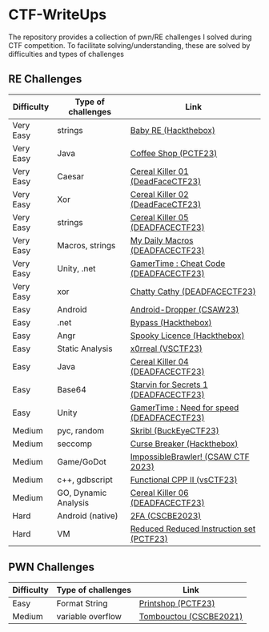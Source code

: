 # CTF-WriteUps
The repository provides a collection of pwn/RE challenges I solved during CTF competition. To facilitate solving/understanding, these are solved by difficulties and types of challenges

## RE Challenges

| Difficulty   | Type of challenges | Link  |
|--------------|-------------------|-------------------|
| Very Easy    | strings           | [Baby RE (Hackthebox)](https://github.com/MindSystemm/CTF-WriteUps/blob/master/RE/Very%20Easy/Baby%20RE%20(Hackthebox)/Baby%20RE.md)  |
| Very Easy    | Java              | [Coffee Shop (PCTF23)](https://github.com/MindSystemm/CTF-WriteUps/blob/master/Challenges/PatriotCTF23/Writeups.md#coffee-shop)  |
| Very Easy    | Caesar               | [Cereal Killer 01 (DeadFaceCTF23)](https://github.com/MindSystemm/CTF-WriteUps/blob/master/Challenges/DeadFaceCTF23/Writeups.MD#cereal-killer-01) | 
| Very Easy    | Xor               | [Cereal Killer 02 (DeadFaceCTF23)](https://github.com/MindSystemm/CTF-WriteUps/blob/master/Challenges/DeadFaceCTF23/Writeups.MD#cereal-killer-02) | 
| Very Easy    | strings          | [Cereal Killer 05 (DEADFACECTF23)](https://github.com/MindSystemm/CTF-WriteUps/blob/master/Challenges/DeadFaceCTF23/Writeups.MD#cereal-killer-05) |
| Very Easy    | Macros, strings | [My Daily Macros (DEADFACECTF23)](https://github.com/MindSystemm/CTF-WriteUps/blob/master/Challenges/DeadFaceCTF23/Writeups.MD#my-daily-macros) |
| Very Easy    | Unity, .net    | [GamerTime : Cheat Code (DEADFACECTF23)](https://github.com/MindSystemm/CTF-WriteUps/blob/master/Challenges/DeadFaceCTF23/Writeups.MD#gamertime-cheat-code)|
| Very Easy    | xor            | [Chatty Cathy (DEADFACECTF23)](https://github.com/MindSystemm/CTF-WriteUps/blob/master/Challenges/DeadFaceCTF23/Writeups.MD#chatty-cathy) | 
| Easy         | Android          | [Android-Dropper (CSAW23)](https://github.com/MindSystemm/CTF-WriteUps/tree/master/RE/Easy/Android-Dropper%20(CSAW23)) |
| Easy         | .net              | [Bypass (Hackthebox)](https://github.com/MindSystemm/CTF-WriteUps/blob/master/RE/Easy/Bypass%20(Hackthebox)/Bypass.md)  |
| Easy         | Angr              | [Spooky Licence (Hackthebox)](https://github.com/MindSystemm/CTF-WriteUps/blob/master/RE/Easy/Spooky%20Licence%20(Hackthebox)/Writeup.md)  |
| Easy         | Static Analysis  | [x0rreal (VSCTF23)](https://github.com/MindSystemm/CTF-WriteUps/blob/master/RE/Easy/x0rreal%20(VSCTF23)/Writeup.MD) |
| Easy         | Java             | [Cereal Killer 04 (DEADFACECTF23)](https://github.com/MindSystemm/CTF-WriteUps/blob/master/Challenges/DeadFaceCTF23/Writeups.MD#cereal-killer-04) | 
| Easy         | Base64           | [Starvin for Secrets 1 (DEADFACECTF23)](https://github.com/MindSystemm/CTF-WriteUps/blob/master/Challenges/DeadFaceCTF23/Writeups.MD#starvin-for-secrets-1-lindseys-lyrics) |
| Easy         | Unity            | [GamerTime : Need for speed (DEADFACECTF23)](https://github.com/MindSystemm/CTF-WriteUps/blob/master/Challenges/DeadFaceCTF23/Writeups.MD#gamertime-need-for-speed) | 
| Medium | pyc, random | [Skribl (BuckEyeCTF23)](https://github.com/MindSystemm/CTF-WriteUps/blob/master/RE/Medium/Skribl/Writeup.MD) |
| Medium | seccomp | [Curse Breaker (Hackthebox)](https://github.com/MindSystemm/CTF-WriteUps/blob/master/RE/Medium/Curse%20Breaker/Writeup.MD) |
| Medium | Game/GoDot | [ImpossibleBrawler! (CSAW CTF 2023)](https://github.com/MindSystemm/CTF-WriteUps/blob/master/RE/Medium/ImpossibleBrawler!%20(CSAW%20CTF%202023)/WriteUp.MD) |
| Medium | c++, gdbscript | [Functional CPP II (vsCTF23)](https://github.com/MindSystemm/CTF-WriteUps/blob/master/RE/Medium/Functional%20CPP%20II%20(vsctf23)/Writeup.MD) |
| Medium | GO, Dynamic Analysis | [Cereal Killer 06 (DEADFACECTF23)](https://github.com/MindSystemm/CTF-WriteUps/blob/master/Challenges/DeadFaceCTF23/Writeups.MD#cereal-killer-06) |
| Hard         | Android (native)  | [2FA (CSCBE2023)](https://github.com/MindSystemm/CTF-WriteUps/blob/master/RE/Hard/2FA%20(CSCBE23)/2FA_solve.py)  |
| Hard | VM | [Reduced Reduced Instruction set (PCTF23)](https://github.com/MindSystemm/CTF-WriteUps/blob/master/Challenges/PatriotCTF23/Writeups.md#reduced-reduced-instruction-set) |

## PWN Challenges

| Difficulty   | Type of challenges | Link  |
|--------------|-------------------|-------------------|
| Easy         | Format String     | [Printshop (PCTF23)](https://github.com/MindSystemm/CTF-WriteUps/blob/master/Challenges/PatriotCTF23/Writeups.md#printshop) |
| Medium       | variable overflow           | [Tombouctou (CSCBE2021)](https://github.com/MindSystemm/CTF-WriteUps/blob/master/PWN/Medium/Tombouctou/Writeup.md)  |

